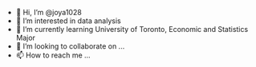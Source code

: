 - 👋 Hi, I’m @joya1028
- 👀 I’m interested in data analysis
- 🌱 I’m currently learning University of Toronto, Economic and Statistics Major
- 💞️ I’m looking to collaborate on ...
- 📫 How to reach me ...

<!---
joya1028/joya1028 is a ✨ special ✨ repository because its `README.md` (this file) appears on your GitHub profile.
You can click the Preview link to take a look at your changes.
--->
